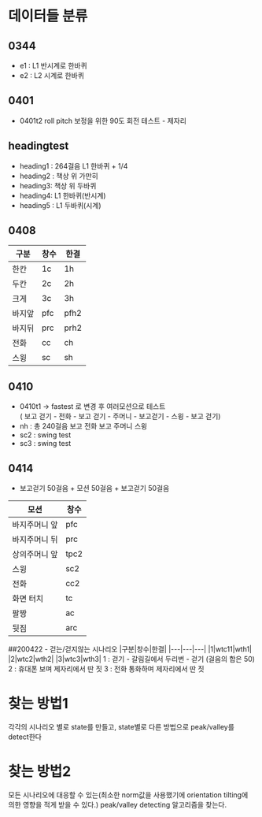 # 데이터들 분류

## 0344
* e1 : L1 반시계로 한바퀴 
* e2 : L2 시계로 한바퀴

## 0401
* 0401t2 roll pitch 보정을 위한 90도 회전 테스트 - 제자리

## headingtest
* heading1 : 264걸음 L1 한바퀴 + 1/4
* heading2 : 책상 위 가만히 
* heading3: 책상 위 두바퀴 
* heading4: L1 한바퀴(반시계)
* heading5 : L1 두바퀴(시계)

## 0408
|구분|창수|한결|
|---|---|---|
|한칸|1c|1h|
|두칸|2c|2h|
|크게|3c|3h|
|바지앞|pfc|pfh2|
|바지뒤|prc|prh2|
|전화|cc|ch|
|스윙|sc|sh|

## 0410
* 0410t1 -> fastest 로 변경 후 여러모션으로 테스트  
( 보고 걷기 - 전화 - 보고 걷기 - 주머니 - 보고걷기 - 스윙 - 보고 걷기)
* nh : 총 240걸음 보고 전화 보고 주머니 스윙
* sc2 : swing test 
* sc3 : swing test 


## 0414 
* 보고걷기 50걸음 + 모션 50걸음 + 보고걷기 50걸음

|모션|창수|
|---|---|
|바지주머니 앞|pfc|
|바지주머니 뒤|prc|
|상의주머니 앞|tpc2|
|스윙|sc2|
|전화|cc2|
|화면 터치|tc|
|팔짱|ac|
|뒷짐|arc|

##200422 - 걷는/걷지않는 시나리오 
|구분|창수|한결|
|---|---|---|
|1|wtc11|wth1|
|2|wtc2|wth2|
|3|wtc3|wth3|
1 : 걷기 - 갈림길에서 두리번 - 걷기 (걸음의 합은 50)
2 : 휴대폰 보며 제자리에서 딴 짓
3 : 전화 통화하며 제자리에서 딴 짓


# 찾는 방법1
각각의 시나리오 별로 state를 만들고, state별로 다른 방법으로 peak/valley를 detect한다
# 찾는 방법2
모든 시나리오에 대응할 수 있는(최소한 norm값을 사용했기에 orientation tilting에 의한 영향을 적게 받을 수 있다.) peak/valley detecting 알고리즘을 찾는다.
